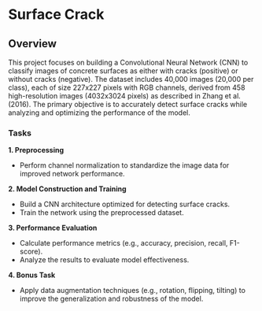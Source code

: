 # Surface Crack


## Overview
This project focuses on building a Convolutional Neural Network (CNN) to classify images of concrete surfaces as either with cracks (positive) or without cracks (negative). The dataset includes 40,000 images (20,000 per class), each of size 227x227 pixels with RGB channels, derived from 458 high-resolution images (4032x3024 pixels) as described in Zhang et al. (2016). The primary objective is to accurately detect surface cracks while analyzing and optimizing the performance of the model.

### Tasks
**1.  Preprocessing**

*  Perform channel normalization to standardize the image data for improved network performance.
  
**2.  Model Construction and Training**

*  Build a CNN architecture optimized for detecting surface cracks.
*  Train the network using the preprocessed dataset.
  
**3.  Performance Evaluation**

*  Calculate performance metrics (e.g., accuracy, precision, recall, F1-score).
*  Analyze the results to evaluate model effectiveness.

**4.  Bonus Task**

*  Apply data augmentation techniques (e.g., rotation, flipping, tilting) to improve the generalization and robustness of the model.

